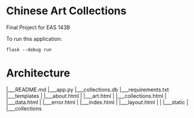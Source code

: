# Chinese Art Collections 

Final Project for EAS 143B

To run this application:

```
flask --debug run
```

# Architecture

|___README.md
|___app.py
|___collections.db
|___requirements.txt
|___templates
|   |___about.html
|   |___art.html
|   |___collections.html
|   |___data.html
|   |___error.html
|   |___index.html
|   |___layout.html
|
|
|___static
|
|___collections

